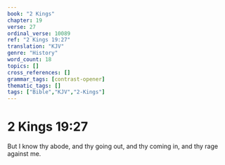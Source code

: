```yaml
---
book: "2 Kings"
chapter: 19
verse: 27
ordinal_verse: 10089
ref: "2 Kings 19:27"
translation: "KJV"
genre: "History"
word_count: 18
topics: []
cross_references: []
grammar_tags: [contrast-opener]
thematic_tags: []
tags: ["Bible","KJV","2-Kings"]
---
```


# 2 Kings 19:27

But I know thy abode, and thy going out, and thy coming in, and thy rage against me.
